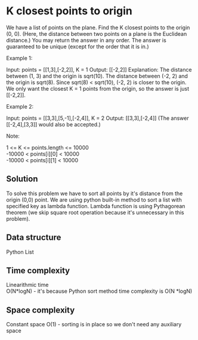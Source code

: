 # K closest points to origin

We have a list of points on the plane. Find the K closest points to the origin (0, 0).
(Here, the distance between two points on a plane is the Euclidean distance.)
You may return the answer in any order. The answer is guaranteed to be unique (except for the order that it is in.)

 
Example 1:

Input: points = [[1,3],[-2,2]], K = 1
Output: [[-2,2]]
Explanation: 
The distance between (1, 3) and the origin is sqrt(10).
The distance between (-2, 2) and the origin is sqrt(8).
Since sqrt(8) < sqrt(10), (-2, 2) is closer to the origin.
We only want the closest K = 1 points from the origin, so the answer is just [[-2,2]].  

Example 2:

Input: points = [[3,3],[5,-1],[-2,4]], K = 2
Output: [[3,3],[-2,4]]
(The answer [[-2,4],[3,3]] would also be accepted.)
 

Note:

1 <= K <= points.length <= 10000  
-10000 < points[i][0] < 10000  
-10000 < points[i][1] < 10000  

## Solution

To solve this problem we have to sort all points by it's distance from the origin (0,0) point.
We are using python built-in method to sort a list with specified key as lambda function.
Lambda function is using Pythagorean theorem (we skip square root operation because it's unnecessary in this problem).


## Data structure
Python List

## Time complexity
Linearithmic time  
O(N*logN) - it's because Python sort method time complexity is O(N *logN)


## Space complexity
Constant space
O(1) - sorting is in place so we don't need any auxiliary space